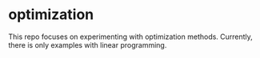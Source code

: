 # optimization

This repo focuses on experimenting with optimization methods. Currently, there is only examples with linear programming.

